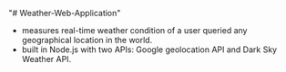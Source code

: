 "# Weather-Web-Application" 
- measures real-time weather condition of a user queried any geographical location in the world.
- built in Node.js with two APIs: Google geolocation API and Dark Sky Weather API.
